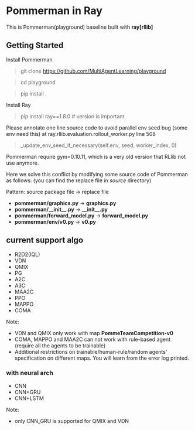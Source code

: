 # Pommerman in Ray

This is Pommerman(playground) baseline built with **ray[rllib]**

## Getting Started

Install Pommerman
> git clone https://github.com/MultiAgentLearning/playground

> cd playground

> pip install .


Install Ray
> pip install ray==1.8.0 # version is important

Please annotate one line source code to avoid parallel env seed bug (some env need this)
at ray.rllib.evaluation.rollout_worker.py line 508

> _update_env_seed_if_necessary(self.env, seed, worker_index, 0)

Pommerman require gym=0.10.11, which is a very old version that RLlib not use anymore.

Here we solve this conflict by modifying some source code of Pommerman as follows:
(you can find the replace file in *source* directory) 

Pattern: source package file -> replace file

- **pommerman/graphics.py**  ->  **graphics.py**
- **pommerman/\_\_init\_\_.py**  ->  **\_\_init\_\_.py** 
- **pommerman/forward_model.py**  ->  **forward_model.py** 
- **pommerman/env/v0.py**  ->  **v0.py** 

## current support algo
- R2D2(IQL)
- VDN
- QMIX
- PG
- A2C
- A3C
- MAA2C
- PPO
- MAPPO
- COMA

Note: 
- VDN and QMIX only work with map **PommeTeamCompetition-v0**
- COMA, MAPPO and MAA2C can not work with rule-based agent (require all the agents to be trainable)
- Additional restrictions on trainable/human-rule/random agents' specification on different maps. You will learn from the error log printed. 
  
### with neural arch
- CNN
- CNN+GRU
- CNN+LSTM

Note:
- only CNN_GRU is supported for QMIX and VDN





